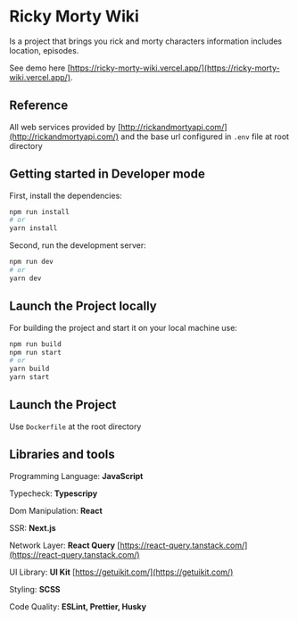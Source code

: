 # Ricky Morty Wiki

Is a project that brings you rick and morty characters information includes location, episodes.

See demo here [https://ricky-morty-wiki.vercel.app/](https://ricky-morty-wiki.vercel.app/).

## Reference

All web services provided by [http://rickandmortyapi.com/](http://rickandmortyapi.com/) and the base url configured in `.env` file at root directory

## Getting started in Developer mode

First, install the dependencies:

```bash
npm run install
# or
yarn install
```

Second, run the development server:

```bash
npm run dev
# or
yarn dev
```

## Launch the Project locally

For building the project and start it on your local machine use:

```bash
npm run build
npm run start
# or
yarn build
yarn start
```

## Launch the Project

Use `Dockerfile` at the root directory

## Libraries and tools

Programming Language: **JavaScript**

Typecheck: **Typescripy**

Dom Manipulation: **React**

SSR: **Next.js**

Network Layer: **React Query** [https://react-query.tanstack.com/](https://react-query.tanstack.com/)

UI Library: **UI Kit** [https://getuikit.com/](https://getuikit.com/)

Styling: **SCSS**

Code Quality: **ESLint, Prettier, Husky**
